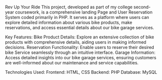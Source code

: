 Rev Up Your Ride 
This project, developed as part of my college second-year coursework, is a comprehensive landing Page and User Reservation System coded primarily in PHP. It serves as a platform where users can explore detailed information about various bike products, make reservations, and access essential details about our bike garage services.

Key Features:
Bike Product Details: Explore an extensive collection of bike products with comprehensive details, aiding users in making informed decisions.
Reservation Functionality: Enable users to reserve their desired bike Service seamlessly through an intuitive interface.
Garage Information: Access detailed insights into our bike garage services, ensuring customers are well-informed about our maintenance and service capabilities.

Technologies Used:
Frontend: HTML, CSS
Backend: PHP
Database: MySQL
